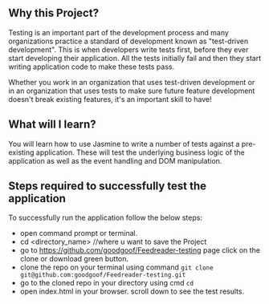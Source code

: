 
## Why this Project?

Testing is an important part of the development process and many organizations practice a standard of development known as "test-driven development". This is when developers write tests first, before they ever start developing their application. All the tests initially fail and then they start writing application code to make these tests pass.

Whether you work in an organization that uses test-driven development or in an organization that uses tests to make sure future feature development doesn't break existing features, it's an important skill to have!


## What will I learn?

You will learn how to use Jasmine to write a number of tests against a pre-existing application. These will test the underlying business logic of the application as well as the event handling and DOM manipulation.

## Steps required to successfully test the application

To successfully run the application follow the below steps:

* open command prompt or terminal.
* cd <directory_name> //where u want to save the Project
* go to https://github.com/goodgoof/Feedreader-testing page click on the clone or download green button.
* clone the repo on your terminal using command
`git clone git@github.com:goodgoof/Feedreader-testing.git`
* go to the cloned repo in your directory using cmd `cd`
* open index.html in your browser.
scroll down to see the test results.
